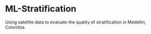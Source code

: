 # ML-Stratification
Using satellite data to evaluate the quality of stratification in Medellin, Colombia.
